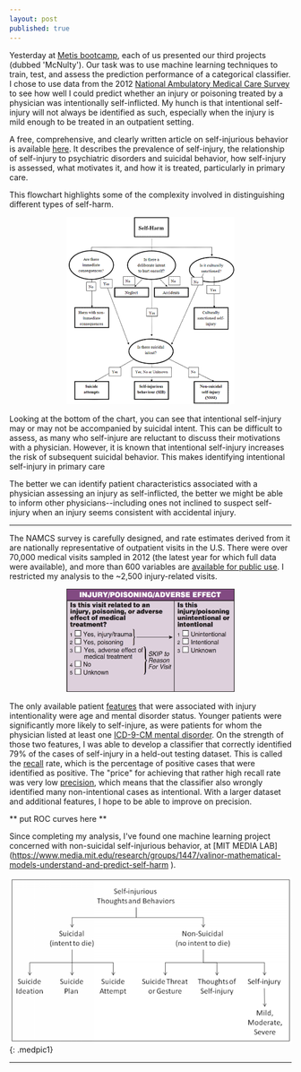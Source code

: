 ```yaml
---
layout: post
published: true
---
```


<style type="text/css">

.box
{
  border-width: 2px;
  border-color: #000000;
  border-style: solid;
  padding:1px;
  margin-left: auto;
  margin-right: auto;
}

.center-text
{
  text-align:center;
  margin-left: auto;
  margin-right: auto;
  width: 200;
}

.smallpic1
{
  height: 20px;
  width: 20px;
  margin-left: auto;
  margin-right: auto;
}

.medpic1
{
  height: 200px;
  margin-left: auto;
  margin-right: auto;
}

.center {
  display: inline-block;
  text-align: center;
  width: 100px;
}

.centerImage
{
text-align:center;
display:block;
}

</style>




Yesterday at [Metis bootcamp](http://www.thisismetis.com/data-science-bootcamps), each of us presented our third projects (dubbed 'McNulty'). Our task was to use machine learning techniques to train, test, and assess the prediction performance of a categorical classifier. I chose to use data from the 2012 [National Ambulatory Medical Care Survey](http://www.cdc.gov/nchs/ahcd/index.htm) to see how well I could predict whether an injury or poisoning treated by a physician was intentionally self-inflicted. My hunch is that intentional self-injury will not always be identified as such, especially when the injury is mild enough to be treated in an outpatient setting. 

A free, comprehensive, and clearly written article on self-injurious behavior is available [here]("240.full.pdf"). It describes the prevalence of self-injury, the relationship of self-injury to psychiatric disorders and suicidal behavior, how self-injury is assessed, what motivates it, and how it is treated, particularly in primary care.  

This flowchart highlights some of the complexity involved in distinguishing different types of self-harm. 

<center><img src="../images/self-harm/005008-0216-01-eng_clip_image006.gif" alt="" width="300"></center>

Looking at the bottom of the chart, you can see that intentional self-injury may or may not be accompanied by suicidal intent. This can be difficult to assess, as many who self-injure are reluctant to discuss their motivations with a physician. However, it is known that intentional self-injury increases the risk of subsequent suicidal behavior. This makes identifying intentional self-injury in primary care    

The better we can identify patient characteristics associated with a physician assessing an injury as self-inflicted, the better we might be able to inform other physicians--including ones not inclined to suspect self-injury when an injury seems consistent with accidental injury. 

***

The NAMCS survey is carefully designed, and rate estimates derived from it are nationally representative of outpatient visits in the U.S. There were over 70,000 medical visits sampled in 2012 (the latest year for which full data were available), and more than 600 variables are [available for public use](http://www.cdc.gov/nchs/ahcd/ahcd_questionnaires.htm). I restricted my analysis to the ~2,500 injury-related visits. 

<center><img src="../images/self-harm/injury_question.png" alt="" width="300"></center>

The only available patient [features](https://en.wikipedia.org/wiki/Feature_(machine_learning)) that were associated with injury intentionality were age and mental disorder status. Younger patients were significantly more likely to self-injure, as were patients for whom the physician listed at least one [ICD-9-CM mental disorder](https://en.wikipedia.org/wiki/List_of_ICD-9_codes_290%E2%80%93319:_mental_disorders). On the strength of those two features, I was able to develop a classifier that correctly identified 79% of the cases of self-injury in a held-out testing dataset. This is called the [recall](https://en.wikipedia.org/wiki/Precision_and_recall#Recall) rate, which is the percentage of positive cases that were identified as positive. The "price" for achieving that rather high recall rate was very low [precision](https://en.wikipedia.org/wiki/Precision_and_recall#Precision), which means that the classifier also wrongly identified many non-intentional cases as intentional. With a larger dataset and additional features, I hope to be able to improve on precision. 

** put ROC curves here **

Since completing my analysis, I've found one machine learning project concerned with non-suicidal self-injurious behavior, at [MIT MEDIA LAB] (https://www.media.mit.edu/research/groups/1447/valinor-mathematical-models-understand-and-predict-self-harm
). 






![](/images/self-harm/Self-injurious%20throughts%20and%20behaviors%2075.png){: .medpic1}






***









